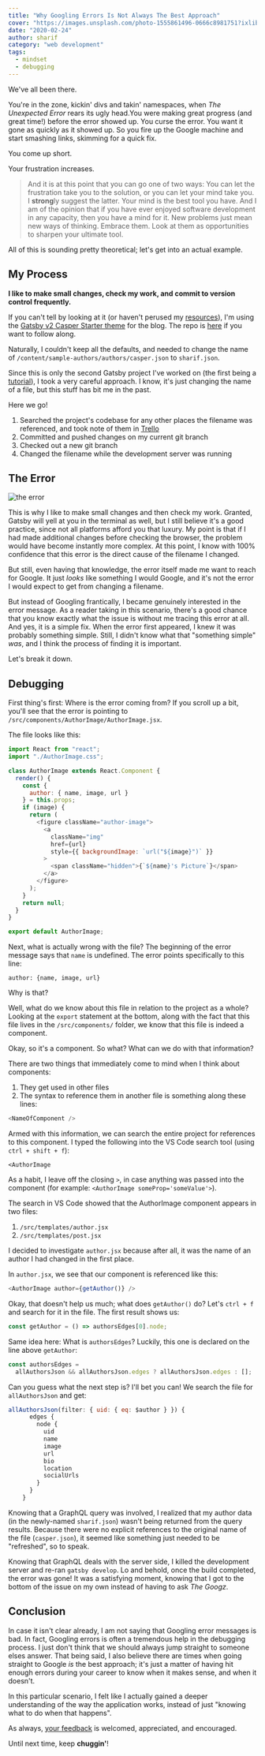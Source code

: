 ```yaml
---
title: "Why Googling Errors Is Not Always The Best Approach"
cover: "https://images.unsplash.com/photo-1555861496-0666c8981751?ixlib=rb-1.2.1&ixid=eyJhcHBfaWQiOjEyMDd9&auto=format&fit=crop&w=1650&q=80"
date: "2020-02-24"
author: sharif
category: "web development"
tags:
  - mindset
  - debugging
---
```


We've all been there.

You're in the zone, kickin' divs and takin' namespaces, when _The Unexpected Error_ rears its ugly head.You were making great progress (and great time!) before the error showed up. You curse the error. You want it gone as quickly as it showed up. So you fire up the Google machine and start smashing links, skimming for a quick fix.

<!-- end -->

You come up short.

Your frustration increases.

> And it is at this point that you can go one of two ways: You can let the frustration take you
> to the solution, or you can let your mind take you.
> I **strong**ly suggest the latter. Your mind is the best tool you have.
> And I am of the opinion that if you have ever enjoyed software development in any capacity, then you have a mind for it.
> New problems just mean new ways of thinking. Embrace them. Look at them as opportunities to sharpen your ultimate tool.

All of this is sounding pretty theoretical; let's get into an actual example.

## My Process

**I like to make small changes, check my work, and commit to version control frequently.**

If you can't tell by looking at it (or haven't perused my <a target='_blank' href="/resources">resources</a>), I'm using the [Gatsby v2 Casper Starter theme](https://gatsby-starter-v2-casper.netlify.com/) for the blog. The repo is [here](https://github.com/haysclark/gatsby-starter-casper) if you want to follow along.

Naturally, I couldn't keep all the defaults, and needed to change the name of `/content/sample-authors/authors/casper.json` to `sharif.json`.

Since this is only the second Gatsby project I've worked on (the first being a [tutorial](https://www.leveluptutorials.com/tutorials/pro-gatsby-2)), I took a very careful approach. I know, it's just changing the name of a file, but this stuff has bit me in the past.

Here we go!

1. Searched the project's codebase for any other places the filename was referenced, and took note of them in [Trello](https://trello.com/)
2. Committed and pushed changes on my current git branch
3. Checked out a new git branch
4. Changed the filename while the development server was running

## The Error

![the error](./the-error.PNG)

This is why I like to make small changes and then check my work. Granted, Gatsby will yell at you in the terminal as well, but I still believe it's a good practice, since not all platforms afford you that luxury. My point is that if I had made additional changes before checking the browser, the problem would have become instantly more complex. At this point, I know with 100% confidence that this error is the direct cause of the filename I changed.

But still, even having that knowledge, the error itself made me want to reach for Google. It just _looks_ like something I would Google, and it's not the error I would expect to get from changing a filename.

But instead of Googling frantically, I became genuinely interested in the error message. As a reader taking in this scenario, there's a good chance that you know exactly what the issue is without me tracing this error at all. And yes, it is a simple fix. When the error first appeared, I knew it was probably something simple. Still, I didn't know what that "something simple" _was_, and I think the process of finding it is important.

Let's break it down.

## Debugging

First thing's first: Where is the error coming from? If you scroll up a bit, you'll see that the error is pointing to `/src/components/AuthorImage/AuthorImage.jsx`.

The file looks like this:

```js
import React from "react";
import "./AuthorImage.css";

class AuthorImage extends React.Component {
  render() {
    const {
      author: { name, image, url }
    } = this.props;
    if (image) {
      return (
        <figure className="author-image">
          <a
            className="img"
            href={url}
            style={{ backgroundImage: `url("${image}")` }}
          >
            <span className="hidden">{`${name}'s Picture`}</span>
          </a>
        </figure>
      );
    }
    return null;
  }
}

export default AuthorImage;
```

Next, what is actually wrong with the file? The beginning of the error message says that `name` is undefined. The error points specifically to this line:

```
author: {name, image, url}
```

Why is that?

Well, what do we know about this file in relation to the project as a whole? Looking at the `export` statement at the bottom, along with the fact that this file lives in the `/src/components/` folder, we know that this file is indeed a component.

Okay, so it's a component. So what? What can we do with that information?

There are two things that immediately come to mind when I think about components:

1. They get used in other files
2. The syntax to reference them in another file is something along these lines:

```js
<NameOfComponent />
```

Armed with this information, we can search the entire project for references to this component. I typed the following into the VS Code search tool (using `ctrl + shift + f`):

`<AuthorImage`

As a habit, I leave off the closing `>`, in case anything was passed into the component (for example: `<AuthorImage someProp='someValue'>`).

The search in VS Code showed that the AuthorImage component appears in two files:

1. `/src/templates/author.jsx`
2. `/src/templates/post.jsx`

I decided to investigate `author.jsx` because after all, it was the name of an author I had changed in the first place.

In `author.jsx`, we see that our component is referenced like this:

```js
<AuthorImage author={getAuthor()} />
```

Okay, that doesn't help us much; what does `getAuthor()` do? Let's `ctrl + f` and search for it in the file. The first result shows us:

```js
const getAuthor = () => authorsEdges[0].node;
```

Same idea here: What is `authorsEdges`? Luckily, this one is declared on the line above `getAuthor`:

```js
const authorsEdges =
  allAuthorsJson && allAuthorsJson.edges ? allAuthorsJson.edges : [];
```

Can you guess what the next step is? I'll bet you can! We search the file for `allAuthorsJson` and get:

```js
allAuthorsJson(filter: { uid: { eq: $author } }) {
      edges {
        node {
          uid
          name
          image
          url
          bio
          location
          socialUrls
        }
      }
    }
```

Knowing that a GraphQL query was involved, I realized that my author data (in the newly-named `sharif.json`) wasn't being returned from the query results. Because there were no explicit references to the original name of the file (`casper.json`), it seemed like something just needed to be "refreshed", so to speak.

Knowing that GraphQL deals with the server side, I killed the development server and re-ran `gatsby develop`. Lo and behold, once the build completed, the error was gone! It was a satisfying moment, knowing that I got to the bottom of the issue on my own instead of having to ask _The Googz_.

## Conclusion

In case it isn't clear already, I am not saying that Googling error messages is bad. In fact, Googling errors is often a tremendous help in the debugging process. I just don't think that we should always jump straight to someone elses answer. That being said, I also believe there are times when going straight to Google _is_ the best approach; it's just a matter of having hit enough errors during your career to know when it makes sense, and when it doesn't.

In this particular scenario, I felt like I actually gained a deeper understanding of the way the application works, instead of just "knowing what to do when that happens".

As always, [your feedback](mailto:whistle@theengine.tech) is welcomed, appreciated, and encouraged.

Until next time, keep **chuggin'**!
